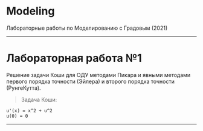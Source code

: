 # Modeling
Лабораторные работы по Моделированию с Градовым (2021)

---

# Лабораторная работа №1    

Решениe задачи Коши для ОДУ методами Пикара и явными методами первого порядка точности (Эйлера) и второго порядка точности (РунгеКутта).  
> Задача Коши:  
```
u'(x) = x^2 + u^2
u(0) = 0
```

---
